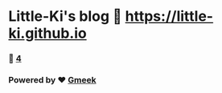 # Little-Ki's blog :link: https://little-ki.github.io 
### :page_facing_up: [4](https://little-ki.github.io/tag.html) 
### Powered by :heart: [Gmeek](https://github.com/Meekdai/Gmeek)
